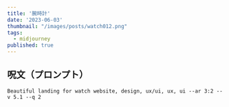 ```yaml
---
title: '腕時計'
date: '2023-06-03'
thumbnail: "/images/posts/watch012.png"
tags:
  - midjourney
published: true
---
```


## 呪文（プロンプト）
```
Beautiful landing for watch website, design, ux/ui, ux, ui --ar 3:2 --v 5.1 --q 2
```